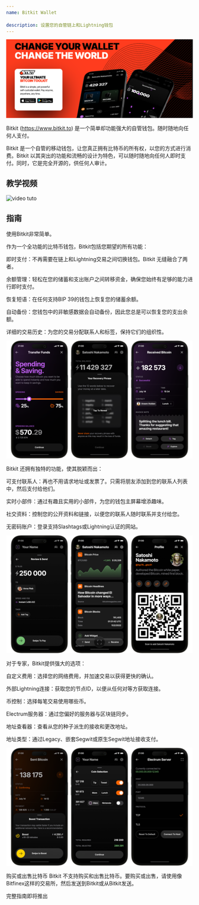 ```yaml
---
name: Bitkit Wallet

description: 设置您的自管链上和Lightning钱包
---
```


![cover](assets/cover.webp)

Bitkit (https://www.bitkit.to) 是一个简单却功能强大的自管钱包。随时随地向任何人支付。

Bitkit 是一个自管的移动钱包，让您真正拥有比特币的所有权，以您的方式进行消费。Bitkit 以其突出的功能和流畅的设计为特色，可以随时随地向任何人即时支付。同时，它是完全开源的，供任何人审计。

## 教学视频

![video tuto](https://www.youtube.com/watch?v=FJ3Mqqz4Dmw)

## 指南

使用Bitkit非常简单。

作为一个全功能的比特币钱包，Bitkit包括您期望的所有功能：

即时支付：不再需要在链上和Lightning交易之间切换钱包。Bitkit 无缝融合了两者。

余额管理：轻松在您的储蓄和支出账户之间转移资金，确保您始终有足够的能力进行即时支付。

恢复短语：在任何支持BIP 39的钱包上恢复您的储蓄余额。

自动备份：您钱包中的非敏感数据会自动备份，因此您总是可以恢复您的支出余额。

详细的交易历史：为您的交易分配联系人和标签，保持它们的组织性。

![cover](assets/1.webp)

Bitkit 还拥有独特的功能，使其脱颖而出：

可支付联系人：再也不用请求地址或发票了。只需将朋友添加到您的联系人列表中，然后支付给他们。

实时小部件：通过有趣且实用的小部件，为您的钱包主屏幕增添趣味。

社交资料：控制您的公开资料和链接，以便您的联系人随时联系并支付给您。

无密码账户：登录支持Slashtags或Lightning认证的网站。

![cover](assets/2.webp)

对于专家，Bitkit提供强大的选项：

自定义费用：选择您的网络费用，并加速交易以获得更快的确认。

外部Lightning连接：获取您的节点ID，以便从任何对等方获取连接。

币控制：选择每笔交易使用哪些币。

Electrum服务器：通过您偏好的服务器与区块链同步。

地址查看器：查看从您的种子派生的接收和更改地址。

地址类型：通过Legacy、嵌套Segwit或原生Segwit地址接收支付。

![cover](assets/3.webp)

购买或出售比特币
Bitkit 不支持购买和出售比特币。要购买或出售，请使用像Bitfinex这样的交易所，然后发送到Bitkit或从Bitkit发送。

完整指南即将推出